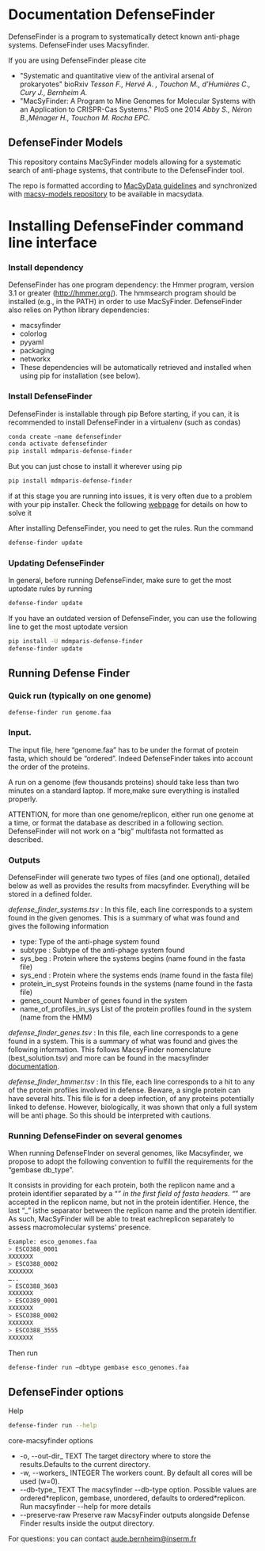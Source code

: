 # Documentation DefenseFinder

DefenseFinder is a program to systematically detect known anti-phage systems. DefenseFinder uses Macsyfinder.

If you are using DefenseFinder please cite

- "Systematic and quantitative view of the antiviral arsenal of prokaryotes" bioRxiv
  _Tesson F., Hervé A. , Touchon M., d’Humières C., Cury J., Bernheim A._
- "MacSyFinder: A Program to Mine Genomes for Molecular Systems with an Application to CRISPR-Cas Systems." PloS one 2014
  _Abby S., Néron B.,Ménager H., Touchon M. Rocha EPC._

## DefenseFinder Models

This repository contains MacSyFinder models allowing for a systematic search of anti-phage systems, that contribute to the DefenseFinder tool.

The repo is formatted according to [MacSyData guidelines](https://macsyfinder.readthedocs.io/en/latest/modeler_guide/index.html) and synchronized with [macsy-models repository](https://github.com/macsy-models) to be available in macsydata.

# Installing DefenseFinder command line interface

### Install dependency

DefenseFinder has one program dependency:
the Hmmer program, version 3.1 or greater (http://hmmer.org/).
The hmmsearch program should be installed (e.g., in the PATH) in order to use MacSyFinder.
DefenseFinder also relies on Python library dependencies:

- macsyfinder
- colorlog
- pyyaml
- packaging
- networkx
- These dependencies will be automatically retrieved and installed when using pip for installation (see below).

### Install DefenseFinder

DefenseFinder is installable through pip
Before starting, if you can, it is recommended to install DefenseFinder in a virtualenv (such as condas)

```sh
conda create –name defensefinder
conda activate defensefinder
pip install mdmparis-defense-finder
```

But you can just chose to install it wherever using pip

```sh
pip install mdmparis-defense-finder
```

if at this stage you are running into issues, it is very often due to a problem with your pip installer. Check the following [webpage](https://stackoverflow.com/questions/49748063/pip-install-fails-for-every-package-could-not-find-a-version-that-satisfies/49748494#49748494) for details on how to solve it

After installing DefenseFinder, you need to get the rules. Run the command

```sh
defense-finder update
```

### Updating DefenseFinder

In general, before running DefenseFinder, make sure to get the most uptodate rules by running

```sh
defense-finder update
```

If you have an outdated version of DefenseFinder, you can use the following line to get the most uptodate version

```sh
pip install -U mdmparis-defense-finder
defense-finder update
```

## Running Defense Finder

### Quick run (typically on one genome)

```sh
defense-finder run genome.faa
```

### Input.

The input file, here “genome.faa” has to be under the format of protein fasta, which should be “ordered”. Indeed DefenseFinder takes into account the order of the proteins.

A run on a genome (few thousands proteins) should take less than two minutes on a standard laptop. If more,make sure everything is installed properly.

ATTENTION, for more than one genome/replicon, either run one genome at a time, or format the database as described in a following section. DefenseFinder will not work on a “big” multifasta not formatted as described.

### Outputs

DefenseFinder will generate two types of files (and one optional), detailed below as well as provides the results from macsyfinder. Everything will be stored in a defined folder.

_defense_finder_systems.tsv_ : In this file, each line corresponds to a system found in the given genomes. This is a summary of what was found and gives the following information

- type: Type of the anti-phage system found
- subtype : Subtype of the anti-phage system found
- sys_beg : Protein where the systems begins (name found in the fasta file)
- sys_end : Protein where the systems ends (name found in the fasta file)
- protein_in_syst Proteins founds in the systems (name found in the fasta file)
- genes_count Number of genes found in the system
- name_of_profiles_in_sys List of the protein profiles found in the system (name from the HMM)

_defense_finder_genes.tsv_ : In this file, each line corresponds to a gene found in a system. This is a summary of what was found and gives the following information.
This follows MacsyFinder nomenclature (best_solution.tsv) and more can be found in the macsyfinder [documentation](https://macsyfinder.readthedocs.io/en/latest/user_guide/index.html#running-macsyfinder).

_defense_finder_hmmer.tsv_ : In this file, each line corresponds to a hit to any of the protein profiles involved in defense. Beware, a single protein can have several hits. This file is for a deep infection, of any proteins potentially linked to defense. However, biologically, it was shown that only a full system will be anti phage. So this should be interpreted with cautions.

### Running DefenseFinder on several genomes

When running DefenseFInder on several genomes, like Macsyfinder, we propose to adopt the following convention to fulfill the requirements for the “gembase db_type”.

It consists in providing for each protein, both the replicon name and a protein identifier separated by a “_” in the first field of fasta headers. “_” are accepted in the replicon name, but not in the protein identifier. Hence, the last “\_” isthe separator between the replicon name and the protein identifier. As such, MacSyFinder will be able to treat eachreplicon separately to assess macromolecular systems’ presence.

```sh
Example: esco_genomes.faa
> ESCO388_0001
XXXXXXX
> ESCO388_0002
XXXXXXX
…..
> ESCO388_3603
XXXXXXX
> ESCO389_0001
XXXXXXX
> ESCO388_0002
XXXXXXX
> ESCO388_3555
XXXXXXX
```

Then run

```sh
defense-finder run –dbtype gembase esco_genomes.faa
```

## DefenseFinder options

Help

```sh
defense-finder run --help
```

core-macsyfinder options

- -o, --out-dir\_ TEXT The target directory where to store the results.Defaults to the current directory.
- -w, --workers\_ INTEGER The workers count. By default all cores will be used (w=0).
- --db-type\_ TEXT The macsyfinder --db-type option. Possible values are ordered\*replicon, gembase, unordered, defaults to ordered\*replicon. Run macsyfinder --help for more details
- --preserve-raw Preserve raw MacsyFinder outputs alongside Defense Finder results inside the output directory.

For questions: you can contact aude.bernheim@inserm.fr
